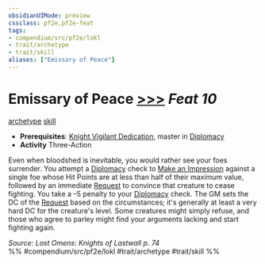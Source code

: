 ```yaml
---
obsidianUIMode: preview
cssclass: pf2e,pf2e-feat
tags:
- compendium/src/pf2e/lokl
- trait/archetype
- trait/skill
aliases: ["Emissary of Peace"]
---
```

# Emissary of Peace  [>>>](../../Rules/core-rulebook/chapter-9-playing-the-game.md#Actions "Three-Action") *Feat 10*  
[archetype](../../Rules/traits/archetype.md)  [skill](../../Rules/traits/skill.md)  

- **Prerequisites**: [Knight Vigilant Dedication](knight-vigilant-dedication-locg.md), master in [Diplomacy](../skills.md#Diplomacy)
- **Activity** Three-Action

Even when bloodshed is inevitable, you would rather see your foes surrender. You attempt a [Diplomacy](../skills.md#Diplomacy) check to [Make an Impression](../../Rules/actions/make-an-impression.md) against a single foe whose Hit Points are at less than half of their maximum value, followed by an immediate [Request](../../Rules/actions/request.md) to convince that creature to cease fighting. You take a –5 penalty to your [Diplomacy](../skills.md#Diplomacy) check. The GM sets the DC of the [Request](../../Rules/actions/request.md) based on the circumstances; it's generally at least a very hard DC for the creature's level. Some creatures might simply refuse, and those who agree to parley might find your arguments lacking and start fighting again.

*Source: Lost Omens: Knights of Lastwall p. 74*  
%% #compendium/src/pf2e/lokl #trait/archetype #trait/skill %%